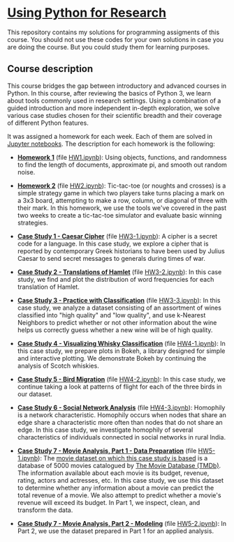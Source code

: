 # [Using Python for Research](https://www.edx.org/course/using-python-for-research)

This repository contains my solutions for programming assigments of this course.
You should not use these codes for your own solutions in case you are doing the
course. But you could study them for learning purposes.

## Course description

This course bridges the gap between introductory and advanced courses in Python.
In this course, after reviewing the basics of Python 3, we learn about tools commonly used in research settings.
Using a combination of a guided introduction and more independent in-depth exploration, we solve various case studies
chosen for their scientific breadth and their coverage of different Python features.

It was assigned a homework for each week. Each of them are solved in [Jupyter notebooks](https://jupyter.org/).
The description for each homework is the following:

- **[Homework 1](HW1.ipynb)** (file [HW1.ipynb](HW1.ipynb)):  Using objects, functions, and randomness
  to find the length of documents, approximate pi, and smooth out random noise.

- **[Homework 2](HW2.ipynb)** (file [HW2.ipynb](HW2.ipynb)):  Tic-tac-toe (or noughts and crosses) is a simple strategy
  game in which two players take turns placing a mark on a 3x3 board, attempting to make a row, column, or diagonal of
  three with their mark. In this homework, we use the tools we've covered in the past two weeks to create a tic-tac-toe
  simulator and evaluate basic winning strategies.

- **[Case Study 1 - Caesar Cipher](HW3-1.ipynb)** (file [HW3-1.ipynb](HW3-1.ipynb)): A cipher is a secret code for a language.
  In this case study, we explore a cipher that is reported by contemporary Greek historians to have been used by
  Julius Caesar to send secret messages to generals during times of war.

- **[Case Study 2 - Translations of Hamlet](HW3-2.ipynb)** (file [HW3-2.ipynb](HW3-2.ipynb)): In this case study, we find and
  plot the distribution of word frequencies for each translation of Hamlet.

- **[Case Study 3 - Practice with Classification](HW3-3.ipynb)** (file [HW3-3.ipynb](HW3-3.ipynb)): In this case study,
  we analyze a dataset consisting of an assortment of wines classified into "high quality" and "low quality",
  and use k-Nearest Neighbors to predict whether or not other information about the wine helps us correctly guess
  whether a new wine will be of high quality.

- **[Case Study 4 - Visualizing Whisky Classification](HW4-1.ipynb)** (file [HW4-1.ipynb](HW4-1.ipynb)): In this case study,
  we prepare plots in Bokeh, a library designed for simple and interactive plotting. We demonstrate Bokeh by continuing
  the analysis of Scotch whiskies.

- **[Case Study 5 - Bird Migration](HW4-2.ipynb)** (file [HW4-2.ipynb](HW4-2.ipynb)): In this case study,
  we continue taking a look at patterns of flight for each of the three birds in our dataset.

- **[Case Study 6 - Social Network Analysis](HW4-3.ipynb)** (file [HW4-3.ipynb](HW4-3.ipynb)): Homophily is a
  network characteristic. Homophily occurs when nodes that share an edge share a characteristic more often than
  nodes that do not share an edge. In this case study, we investigate homophily of several characteristics of
  individuals connected in social networks in rural India.

- **[Case Study 7 - Movie Analysis, Part 1 - Data Preparation](HW5-1.ipynb)** (file [HW5-1.ipynb](HW5-1.ipynb)): The
  [movie dataset on which this case study is based](https://www.kaggle.com/tmdb/tmdb-movie-metadata) is a database of 5000
  movies catalogued by [The Movie Database (TMDb)](https://www.themoviedb.org/?language=en). The information available
  about each movie is its budget, revenue, rating, actors and actresses, etc. In this case study, we use this dataset to
  determine whether any information about a movie can predict the total revenue of a movie. We also attempt to predict whether
  a movie's revenue will exceed its budget. In Part 1, we inspect, clean, and transform the data.

- **[Case Study 7 - Movie Analysis, Part 2 - Modeling](HW5-2.ipynb)** (file [HW5-2.ipynb](HW5-2.ipynb)): In Part 2,
  we use the dataset prepared in Part 1 for an applied analysis.
